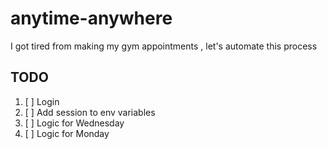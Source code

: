 # anytime-anywhere
I got tired from making my gym appointments , let's automate this process 



## TODO

1. [ ] Login 
2. [ ] Add session to env variables
3. [ ] Logic for Wednesday
4. [ ] Logic for Monday

